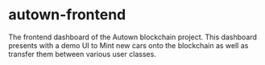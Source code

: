 # autown-frontend
 The frontend dashboard of the Autown blockchain project. This dashboard presents with a demo UI to Mint new cars onto the blockchain as well as transfer them between various user classes.
